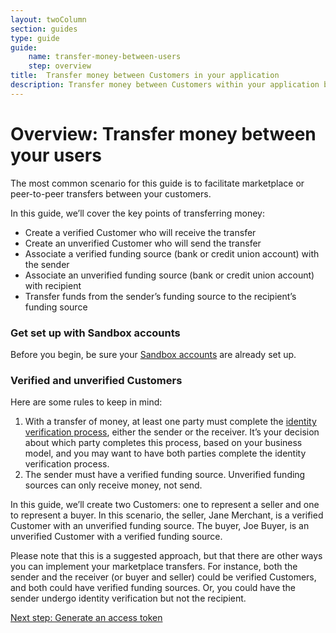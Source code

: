 ```yaml
---
layout: twoColumn
section: guides
type: guide
guide: 
    name: transfer-money-between-users
    step: overview
title:  Transfer money between Customers in your application
description: Transfer money between Customers within your application by utilizing our open API with no per transaction fees.
---
```


# Overview: Transfer money between your users

The most common scenario for this guide is to facilitate marketplace or peer-to-peer transfers between your customers.

In this guide, we’ll cover the key points of transferring money:

 - Create a verified Customer who will receive the transfer
 - Create an unverified Customer who will send the transfer
 - Associate a verified funding source (bank or credit union account) with the  sender
 - Associate an unverified funding source (bank or credit union account) with  recipient
 - Transfer funds from the sender’s funding source to the recipient’s funding  source


### Get set up with Sandbox accounts

Before you begin, be sure your [Sandbox accounts](/guides/sandbox-setup) are already set up. 

### Verified and unverified Customers
Here are some rules to keep in mind:

1. With a transfer of money, at least one party must complete the [identity verification process](/resources/customer-verification.html), either the sender or the receiver. It’s your decision about which party completes this process, based on your business model, and you may want to have both parties complete the identity verification process.
2. The sender must have a verified funding source. Unverified funding sources can only receive money, not send.

In this guide, we’ll create two Customers: one to represent a seller and one to represent a buyer. In this scenario, the seller, Jane Merchant, is a verified Customer with an unverified funding source. The buyer, Joe Buyer, is an unverified Customer with a verified funding source.

Please note that this is a suggested approach, but that there are other ways you can implement your marketplace transfers. For instance, both the sender and the receiver (or buyer and seller) could be verified Customers, and both could have verified funding sources. Or, you could have the sender undergo identity verification but not the recipient.  

<nav class="pager-nav">
<a href="" style="display:none;"></a>
<a href="01-access-token.html">Next step: Generate an access token</a>
</nav>
